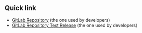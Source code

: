 ## Quick link
- [GitLab Repository](https://gitlab.com/pika-lab/argumentation/arg2p) (the one used by developers)
- [GitLab Repository Test Release](https://gitlab.com/pika-lab/argumentation/arg2p/-/releases) (the one used by developers)